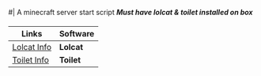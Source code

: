 #| A minecraft server start script
**_Must have lolcat & toilet installed on box_**
####

Links | Software
---|---
[Lolcat Info](https://www.tecmint.com/lolcat-command-to-output-rainbow-of-colors-in-linux-terminal/) | **Lolcat**
[Toilet Info](https://zoomadmin.com/HowToInstall/UbuntuPackage/toilet) | **Toilet**